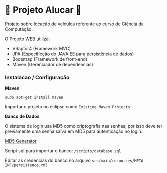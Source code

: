 # :diamond_shape_with_a_dot_inside: Projeto Alucar :diamond_shape_with_a_dot_inside:

Projeto sobre locação de veículos referente ao curso de Ciẽncia da Computação.

O Projeto WEB utiliza:

- VRaptor4 (Framework MVC)
- JPA (Especificção do JAVA EE para persistência de dados)
- Bootstrap (Framework de front-end)
- Maven (Gerenciador de dependencias)

### Instalacao / Configuração

__Maven__ 

``sudo apt-get install maven``

Importar o projeto no eclipse como ``Existing Maven Projects``

__Banco de Dados__

O sistema de login usa MD5 como criptografia nas senhas, por isso deve ter previamente uma senha salva em MD5 para autenticação no login.

[MD5 Generator](http://www.miraclesalad.com/webtools/md5.php)

Script sql para importar o banco: ``/scripts/database.sql`` 

Editar as credencias do banco no arquivo ``src/main/resources/META-INF/persistence.xml``
